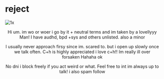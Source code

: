 # reject
<html>
<body>

<img src="https://file.garden/ZdF6HcRP03Bv1I7q/Untitled1582_20250326220830.png" alt="1x" class="center">
<p style="text-align:center;">Hi um. im wo or woer i go by it + neutral terms and im taken by a lovellyyy Man! I have audhd, bpd +sys and others unlisted. also a minor </p>
<p style="text-align:center;">I usually never approach firsy since im. scared to. but i open up slowly once we talk often. C+h is highly appreciated i love c+h!! Im really ill over forsaken Hahaha ok </p>
<p style="text-align:center;"> No dni i block freely if you act weird or what. Feel free to int im always up to talk! i also spam follow  </p>

</body>
</html>
